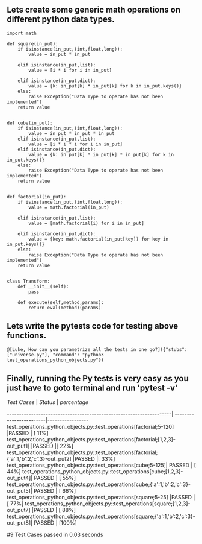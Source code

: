 ## Lets create some generic math operations on different python data types. 
```
import math

def square(in_put):
    if isinstance(in_put,(int,float,long)):
        value = in_put * in_put

    elif isinstance(in_put,list):
        value = [i * i for i in in_put]

    elif isinstance(in_put,dict):
        value = {k: in_put[k] * in_put[k] for k in in_put.keys()}
    else:
        raise Exception("Data Type to operate has not been implemented")
    return value


def cube(in_put):
    if isinstance(in_put,(int,float,long)):
        value = in_put * in_put * in_put
    elif isinstance(in_put,list):
        value = [i * i * i for i in in_put]
    elif isinstance(in_put,dict):
        value = {k: in_put[k] * in_put[k] * in_put[k] for k in in_put.keys()}
    else:
        raise Exception("Data Type to operate has not been implemented")
    return value


def factorial(in_put):
    if isinstance(in_put,(int,float,long)):
        value = math.factorial(in_put)

    elif isinstance(in_put,list):
        value = [math.factorial(i) for i in in_put]

    elif isinstance(in_put,dict):
        value = {key: math.factorial(in_put[key]) for key in in_put.keys()}
    else:
        raise Exception("Data Type to operate has not been implemented")
    return value


class Transform:
    def __init__(self):
        pass

    def execute(self,method,params):
        return eval(method)(params)
```

## Lets write the pytests code for testing above functions.
```
@[Luke, How can you parametrize all the tests in one go?]({"stubs": ["universe.py"], "command": "python3 test_operations_python_objects.py"})

```

## Finally, running the Py tests is very easy as you just have to goto terminal and run 'pytest -v' 

*Test Cases*                                                        | *Status*               | *percentage*


--------------------------------------------------------------------| ------------------------|-----------------
test_operations_python_objects.py::test_operations[factorial;5-120] |PASSED | [ 11%]
test_operations_python_objects.py::test_operations[factorial;[1,2,3]-out_put1] |PASSED |[ 22%]
test_operations_python_objects.py::test_operations[factorial;{'a':1,'b':2,'c':3}-out_put2] |PASSED  |[ 33%]
test_operations_python_objects.py::test_operations[cube;5-125]| PASSED    |     [ 44%]
test_operations_python_objects.py::test_operations[cube;[1,2,3]-out_put4]| PASSED   |  [ 55%]
test_operations_python_objects.py::test_operations[cube;{'a':1,'b':2,'c':3}-out_put5]| PASSED   |   [ 66%]
test_operations_python_objects.py::test_operations[square;5-25] |PASSED    |    [ 77%]
test_operations_python_objects.py::test_operations[square;[1,2,3]-out_put7] |PASSED  | [ 88%]
test_operations_python_objects.py::test_operations[square;{'a':1,'b':2,'c':3}-out_put8]| PASSED       | [100%]


#9 Test Cases passed in 0.03 seconds
